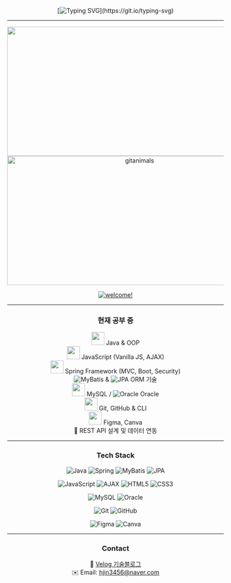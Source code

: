 <div align="center">

[![Typing SVG](https://readme-typing-svg.demolab.com?font=Cherry+Bomb+One&size=60&duration=3000&pause=2000&color=FF8DC4&vCenter=true&width=700&height=70&lines=Hello%2C+world!+and+beyond.)](https://git.io/typing-svg)

---

<a href="https://www.gitanimals.org/en_US?utm_medium=image&utm_source=heeezni&utm_content=farm">
<img
  src="https://render.gitanimals.org/farms/heeezni"
  width="600"
  height="300"
/>
</a>
<br>
<a href="https://www.gitanimals.org/">
      <img
        src="https://render.gitanimals.org/guilds/740144882072992915/draw"
        width="600"
        height="300"
        alt="gitanimals"
      />
    </a>

<a href="https://myhits.vercel.app"><img src="https://myhits.vercel.app/api/hit/https%3A%2F%2Fgithub.com%2Fheeezni?color=green&label=welcome!&size=medium" alt="welcome!" /></a>  

---

### 현재 공부 중
<img src="https://cdn.jsdelivr.net/gh/devicons/devicon/icons/java/java-original.svg" width="30"/> Java & OOP  
<img src="https://cdn.jsdelivr.net/gh/devicons/devicon/icons/javascript/javascript-original.svg" width="30"/> JavaScript (Vanilla JS, AJAX)  
<img src="https://cdn.jsdelivr.net/gh/devicons/devicon/icons/spring/spring-original.svg" width="30"/> Spring Framework (MVC, Boot, Security)  
![MyBatis](https://img.shields.io/badge/MyBatis-000000?style=flat-square&logo=MyBatis&logoColor=white) & ![JPA](https://img.shields.io/badge/JPA-59666C?style=flat-square&logo=hibernate&logoColor=white) ORM 기술  
<img src="https://cdn.jsdelivr.net/gh/devicons/devicon/icons/mysql/mysql-original.svg" width="30"/> MySQL / ![Oracle](https://img.shields.io/badge/Oracle-F80000?style=flat-square&logo=oracle&logoColor=white) Oracle  
<img src="https://cdn.jsdelivr.net/gh/devicons/devicon/icons/git/git-original.svg" width="30"/> Git, GitHub & CLI  
<img src="https://cdn.jsdelivr.net/gh/devicons/devicon/icons/figma/figma-original.svg" width="30"/> Figma, Canva  
🧩 REST API 설계 및 데이터 연동  

---

### Tech Stack

![Java](https://img.shields.io/badge/Java-007396?style=for-the-badge&logo=java&logoColor=white)
![Spring](https://img.shields.io/badge/Spring-6DB33F?style=for-the-badge&logo=spring&logoColor=white)
![MyBatis](https://img.shields.io/badge/MyBatis-000000?style=for-the-badge&logo=mybatis&logoColor=white)
![JPA](https://img.shields.io/badge/JPA-59666C?style=for-the-badge&logo=hibernate&logoColor=white)

![JavaScript](https://img.shields.io/badge/JavaScript-F7DF1E?style=for-the-badge&logo=javascript&logoColor=black)
![AJAX](https://img.shields.io/badge/AJAX-00599C?style=for-the-badge&logo=jquery&logoColor=white)
![HTML5](https://img.shields.io/badge/HTML5-E34F26?style=for-the-badge&logo=html5&logoColor=white)
![CSS3](https://img.shields.io/badge/CSS3-1572B6?style=for-the-badge&logo=css3&logoColor=white)

![MySQL](https://img.shields.io/badge/MySQL-4479A1?style=for-the-badge&logo=mysql&logoColor=white)
![Oracle](https://img.shields.io/badge/Oracle-F80000?style=for-the-badge&logo=oracle&logoColor=white)

![Git](https://img.shields.io/badge/Git-F05032?style=for-the-badge&logo=git&logoColor=white)
![GitHub](https://img.shields.io/badge/GitHub-181717?style=for-the-badge&logo=github&logoColor=white)

![Figma](https://img.shields.io/badge/Figma-F24E1E?style=for-the-badge&logo=figma&logoColor=white)
![Canva](https://img.shields.io/badge/Canva-00C4CC?style=for-the-badge&logo=canva&logoColor=white)

---
<!--
[![Top Langs](https://github-readme-stats.vercel.app/api/top-langs/?username=heeezni)](https://github.com/anuraghazra/github-readme-stats)
-->

### Contact
📒 [Velog 기술블로그](https://velog.io/@hjin3456)<br>
✉️ Email: hjin3456@naver.com

</div>
